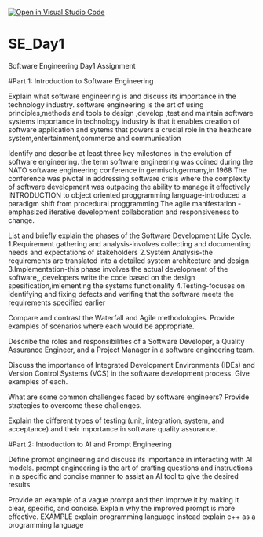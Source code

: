 [![Open in Visual Studio Code](https://classroom.github.com/assets/open-in-vscode-2e0aaae1b6195c2367325f4f02e2d04e9abb55f0b24a779b69b11b9e10269abc.svg)](https://classroom.github.com/online_ide?assignment_repo_id=15567599&assignment_repo_type=AssignmentRepo)
# SE_Day1
Software Engineering Day1 Assignment

#Part 1: Introduction to Software Engineering

Explain what software engineering is and discuss its importance in the technology industry.
software engineering is the art of using principles,methods and tools to design ,develop ,test and maintain software systems
importance in technology industry is that it enables creation of software application and sytems that powers a crucial role in the heathcare system,entertainment,commerce and communication


Identify and describe at least three key milestones in the evolution of software engineering.
the term software engineering was coined during the NATO software engineering conference in germisch,germany,in 1968
The conference was pivotal in addressing software crisis where the complexity of software development was outpacing the ability to manage it effectively
INTRODUCTION to object oriented proggramming language-introduced a paradigm shift from procedural proggramming
The agile manifestation -emphasized iterative development collaboration and responsiveness to change.




List and briefly explain the phases of the Software Development Life Cycle.
1.Requirement gathering and analysis-involves collecting and documenting needs and expectations of stakeholders
2.System Analysis-the requirements are translated into a detailed system architecture and design
3.Implementation-this phase involves the actual development of the software,,,developers write the code based on the design spesification,imlementing the systems functionality
4.Testing-focuses on identifying and fixing defects and verifing that the software meets the requirements specified earlier

Compare and contrast the Waterfall and Agile methodologies. Provide examples of scenarios where each would be appropriate.



Describe the roles and responsibilities of a Software Developer, a Quality Assurance Engineer, and a Project Manager in a software engineering team.


Discuss the importance of Integrated Development Environments (IDEs) and Version Control Systems (VCS) in the software development process. Give examples of each.


What are some common challenges faced by software engineers? Provide strategies to overcome these challenges.


Explain the different types of testing (unit, integration, system, and acceptance) and their importance in software quality assurance.


#Part 2: Introduction to AI and Prompt Engineering


Define prompt engineering and discuss its importance in interacting with AI models.
prompt engineering is the art of crafting questions and instructions in a specific and concise manner to assist an AI tool to give the desired results


Provide an example of a vague prompt and then improve it by making it clear, specific, and concise. Explain why the improved prompt is more effective.
EXAMPLE  explain programming language  instead explain c++ as a programming language
